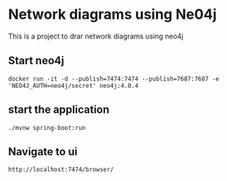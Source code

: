 # Network diagrams using Ne04j

This is a project to drar network diagrams using neo4j

## Start neo4j
```
docker run -it -d --publish=7474:7474 --publish=7687:7687 -e 'NEO4J_AUTH=neo4j/secret' neo4j:4.0.4
```

## start the application
```
./mvnw spring-boot:run
```

## Navigate to ui
```
http://localhost:7474/browser/
```
